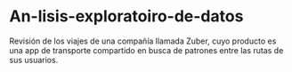 # An-lisis-exploratoiro-de-datos
Revisión de los viajes de una compañía llamada Zuber, cuyo producto es una app de transporte compartido en busca de patrones entre las rutas de sus usuarios. 
